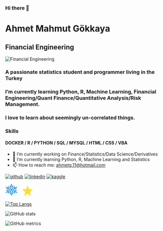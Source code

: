 ### Hi there 👋
# Ahmet Mahmut Gökkaya

## Financial Engineering


![Financial Engineering](https://graspskillspmptraining.files.wordpress.com/2018/12/community_image_1419882638.gif?w=512)

### A passionate statistics student and programmer living in the Turkey
### I’m currently learning Python, R, Machine Learning, Financial Engineering/Quant Finance/Quantitative Analysis/Risk Management. 
### I love to learn about seemingly un-correlated things.

### Skills 
#### DOCKER /  R /  PYTHON /  SQL /  MYSQL  / HTML /  CSS /  VBA 

- 🔭 I’m currently working on Finance/Statistics/Data Science/Derivatives 
- 🌱 I’m currently learning Python, R, Machine Learning and Statistics 
- 📫 How to reach me: ahmetg.11@hotmail.com 


[<img src='https://cdn.jsdelivr.net/npm/simple-icons@3.0.1/icons/github.svg' alt='github' height='40'>](https://github.com/gokkayahmet)  [<img src='https://cdn.jsdelivr.net/npm/simple-icons@3.0.1/icons/linkedin.svg' alt='linkedin' height='40'>](https://www.linkedin.com/in/https://www.linkedin.com/in/gokkayahmet//)  [<img src='https://cdn.jsdelivr.net/npm/simple-icons@3.0.1/icons/kaggle.svg' alt='kaggle' height='40'>](https://www.kaggle.com/ahmetgokkaya)  

<a href='https://archiveprogram.github.com/'><img src='https://raw.githubusercontent.com/acervenky/animated-github-badges/master/assets/acbadge.gif' width='40' height='40'></a> <a href='https://stars.github.com/'><img src='https://raw.githubusercontent.com/acervenky/animated-github-badges/master/assets/starbadge.gif' width='35' height='35'></a> 

[![Top Langs](https://github-readme-stats.vercel.app/api/top-langs/?username=gokkayahmet)](https://github.com/anuraghazra/github-readme-stats)

![GitHub stats](https://github-readme-stats.vercel.app/api?username=gokkayahmet&show_icons=true)  

![GitHub metrics](https://metrics.lecoq.io/gokkayahmet)  


